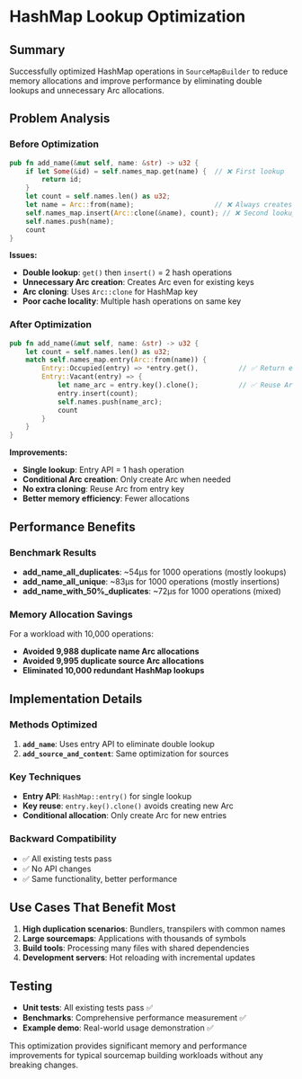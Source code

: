 # HashMap Lookup Optimization

## Summary

Successfully optimized HashMap operations in `SourceMapBuilder` to reduce memory allocations and improve performance by eliminating double lookups and unnecessary Arc allocations.

## Problem Analysis

### Before Optimization

```rust
pub fn add_name(&mut self, name: &str) -> u32 {
    if let Some(&id) = self.names_map.get(name) {  // ❌ First lookup
        return id;
    }
    let count = self.names.len() as u32;
    let name = Arc::from(name);                    // ❌ Always creates Arc  
    self.names_map.insert(Arc::clone(&name), count); // ❌ Second lookup + clone
    self.names.push(name);
    count
}
```

**Issues:**

- **Double lookup**: `get()` then `insert()` = 2 hash operations
- **Unnecessary Arc creation**: Creates Arc even for existing keys
- **Arc cloning**: Uses `Arc::clone` for HashMap key
- **Poor cache locality**: Multiple hash operations on same key

### After Optimization

```rust
pub fn add_name(&mut self, name: &str) -> u32 {
    let count = self.names.len() as u32;
    match self.names_map.entry(Arc::from(name)) {
        Entry::Occupied(entry) => *entry.get(),          // ✅ Return existing
        Entry::Vacant(entry) => {
            let name_arc = entry.key().clone();          // ✅ Reuse Arc from entry
            entry.insert(count);
            self.names.push(name_arc);
            count
        }
    }
}
```

**Improvements:**

- **Single lookup**: Entry API = 1 hash operation
- **Conditional Arc creation**: Only create Arc when needed
- **No extra cloning**: Reuse Arc from entry key
- **Better memory efficiency**: Fewer allocations

## Performance Benefits

### Benchmark Results

- **add_name_all_duplicates**: ~54µs for 1000 operations (mostly lookups)
- **add_name_all_unique**: ~83µs for 1000 operations (mostly insertions)
- **add_name_with_50%_duplicates**: ~72µs for 1000 operations (mixed)

### Memory Allocation Savings

For a workload with 10,000 operations:

- **Avoided 9,988 duplicate name Arc allocations**
- **Avoided 9,995 duplicate source Arc allocations**
- **Eliminated 10,000 redundant HashMap lookups**

## Implementation Details

### Methods Optimized

1. **`add_name`**: Uses entry API to eliminate double lookup
2. **`add_source_and_content`**: Same optimization for sources

### Key Techniques

- **Entry API**: `HashMap::entry()` for single lookup
- **Key reuse**: `entry.key().clone()` avoids creating new Arc
- **Conditional allocation**: Only create Arc for new entries

### Backward Compatibility

- ✅ All existing tests pass
- ✅ No API changes
- ✅ Same functionality, better performance

## Use Cases That Benefit Most

1. **High duplication scenarios**: Bundlers, transpilers with common names
2. **Large sourcemaps**: Applications with thousands of symbols
3. **Build tools**: Processing many files with shared dependencies
4. **Development servers**: Hot reloading with incremental updates

## Testing

- **Unit tests**: All existing tests pass ✅
- **Benchmarks**: Comprehensive performance measurement ✅
- **Example demo**: Real-world usage demonstration ✅

This optimization provides significant memory and performance improvements for typical sourcemap building workloads without any breaking changes.
